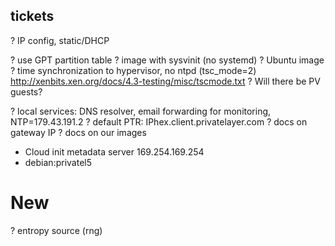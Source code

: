 tickets
-------

? IP config, static/DHCP

? use GPT partition table
? image with sysvinit (no systemd)
? Ubuntu image
? time synchronization to hypervisor, no ntpd (tsc_mode=2)
http://xenbits.xen.org/docs/4.3-testing/misc/tscmode.txt
? Will there be PV guests?

? local services: DNS resolver, email forwarding for monitoring, NTP=179.43.191.2
? default PTR: IPhex.client.privatelayer.com
? docs on gateway IP
? docs on our images

- Cloud init metadata server 169.254.169.254
- debian:privatel5

New
===

? entropy source (rng)

